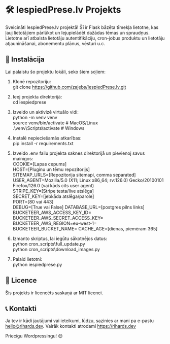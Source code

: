 # 🛠️ IespiedPrese.lv Projekts

Sveicināti IespiedPrese.lv projektā! Šī ir Flask bāzēta tīmekļa lietotne, kas ļauj lietotājiem pārlūkot un lejupielādēt dažādas tēmas un spraudņus. Lietotne arī atbalsta lietotāju autentifikāciju, cron-jobus produktu un lietotāju atjaunināšanai, abonementu plānus, vēsturi u.c.

## 🚀 Instalācija

Lai palaistu šo projektu lokāli, seko šiem soļiem:

1. Klonē repozitoriju:  
   git clone https://github.com/zajebs/IespiedPrese.lv.git

2. Ieej projekta direktorijā:  
   cd iespiedprese

3. Izveido un aktivizē virtuālo vidi:  
   python -m venv venv  
   source venv/bin/activate  # MacOS/Linux  
   .\venv\Scripts\activate  # Windows

4. Instalē nepieciešamās atkarības:  
   pip install -r requirements.txt

5. Izveido .env failu projekta saknes direktorijā un pievienoj savus mainīgos:  
   COOKIE=[Lapas cepums]  
   HOST=[Pluginu un tēmu repozitorijs]  
   SITEMAP_URLS=[Repozitorija sitemapi, comma separated]  
   USER_AGENT=Mozilla/5.0 (X11; Linux x86_64; rv:126.0) Gecko/20100101 Firefox/126.0 (vai kāds cits user agent)  
   STRIPE_KEY=[Stripe testa/live atslēga]  
   SECRET_KEY=[jebkāda atslēga/parole]  
   PORT=[80 vai 443]  
   DEBUG=[True vai False]
   DATABASE_URL=[postgres pilns links]  
   BUCKETEER_AWS_ACCESS_KEY_ID=  
   BUCKETEER_AWS_SECRET_ACCESS_KEY=  
   BUCKETEER_AWS_REGION=eu-west-1=  
   BUCKETEER_BUCKET_NAME=
   CACHE_AGE=[dienas, piemēram 365]  

7. Izmanto skriptus, lai iegūtu sākotnējos datus:  
   python cron_scripts\full_update.py  
   python cron_scripts\download_images.py

6. Palaid lietotni:  
   python iespiedprese.py

## 📜 Licence

Šis projekts ir licencēts saskaņā ar MIT licenci.

## 📞 Kontakti

Ja tev ir kādi jautājumi vai ieteikumi, lūdzu, sazinies ar mani pa e-pastu hello@rihards.dev. Vairāk kontakti atrodami https://rihards.dev

Priecīgu Wordpressingu! 😊
